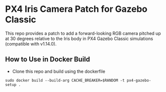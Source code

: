 # PX4 Iris Camera Patch for Gazebo Classic

This repo provides a patch to add a forward-looking RGB camera pitched up at 30 degrees relative to the Iris body in PX4 Gazebo Classic simulations (compatible with v1.14.0).

## How to Use in Docker Build
- Clone this repo and build using the dockerfile
```
sudo docker build --build-arg CACHE_BREAKER=$RANDOM -t px4-gazebo-setup .
```
